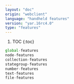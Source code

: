```yaml
---
layout: "doc"
origin: "webclient"
language: "handheld features"
version: "yar.16rc4.0"
type: "features"
---
```


1. TOC
{:toc}

```js
global-features
node-features
collection-features
stategroup-features
number-features
text-features
file-features
```
